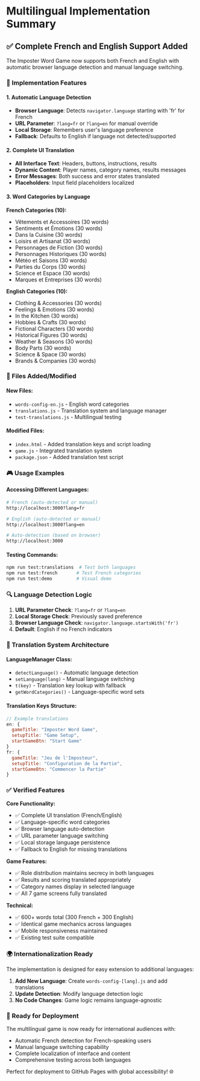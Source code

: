 # Multilingual Implementation Summary

## ✅ Complete French and English Support Added

The Imposter Word Game now supports both French and English with automatic browser language detection and manual language switching.

### 🔧 Implementation Features

#### 1. **Automatic Language Detection**
- **Browser Language**: Detects `navigator.language` starting with 'fr' for French
- **URL Parameter**: `?lang=fr` or `?lang=en` for manual override
- **Local Storage**: Remembers user's language preference
- **Fallback**: Defaults to English if language not detected/supported

#### 2. **Complete UI Translation**
- **All Interface Text**: Headers, buttons, instructions, results
- **Dynamic Content**: Player names, category names, results messages
- **Error Messages**: Both success and error states translated
- **Placeholders**: Input field placeholders localized

#### 3. **Word Categories by Language**

**French Categories (10):**
- Vêtements et Accessoires (30 words)
- Sentiments et Émotions (30 words)
- Dans la Cuisine (30 words)
- Loisirs et Artisanat (30 words)
- Personnages de Fiction (30 words)
- Personnages Historiques (30 words)
- Météo et Saisons (30 words)
- Parties du Corps (30 words)
- Science et Espace (30 words)
- Marques et Entreprises (30 words)

**English Categories (10):**
- Clothing & Accessories (30 words)
- Feelings & Emotions (30 words)
- In the Kitchen (30 words)
- Hobbies & Crafts (30 words)
- Fictional Characters (30 words)
- Historical Figures (30 words)
- Weather & Seasons (30 words)
- Body Parts (30 words)
- Science & Space (30 words)
- Brands & Companies (30 words)

### 📁 Files Added/Modified

#### New Files:
- `words-config-en.js` - English word categories
- `translations.js` - Translation system and language manager
- `test-translations.js` - Multilingual testing

#### Modified Files:
- `index.html` - Added translation keys and script loading
- `game.js` - Integrated translation system
- `package.json` - Added translation test script

### 🎮 Usage Examples

#### Accessing Different Languages:
```bash
# French (auto-detected or manual)
http://localhost:3000?lang=fr

# English (auto-detected or manual)
http://localhost:3000?lang=en

# Auto-detection (based on browser)
http://localhost:3000
```

#### Testing Commands:
```bash
npm run test:translations  # Test both languages
npm run test:french       # Test French categories
npm run test:demo         # Visual demo
```

### 🔍 Language Detection Logic

1. **URL Parameter Check**: `?lang=fr` or `?lang=en`
2. **Local Storage Check**: Previously saved preference
3. **Browser Language Check**: `navigator.language.startsWith('fr')`
4. **Default**: English if no French indicators

### 🎯 Translation System Architecture

#### LanguageManager Class:
- `detectLanguage()` - Automatic language detection
- `setLanguage(lang)` - Manual language switching
- `t(key)` - Translation key lookup with fallback
- `getWordCategories()` - Language-specific word sets

#### Translation Keys Structure:
```javascript
// Example translations
en: {
  gameTitle: "Imposter Word Game",
  setupTitle: "Game Setup",
  startGameBtn: "Start Game"
}
fr: {
  gameTitle: "Jeu de l'Imposteur",
  setupTitle: "Configuration de la Partie",
  startGameBtn: "Commencer la Partie"
}
```

### ✅ Verified Features

**Core Functionality:**
- ✅ Complete UI translation (French/English)
- ✅ Language-specific word categories
- ✅ Browser language auto-detection
- ✅ URL parameter language switching
- ✅ Local storage language persistence
- ✅ Fallback to English for missing translations

**Game Features:**
- ✅ Role distribution maintains secrecy in both languages
- ✅ Results and scoring translated appropriately
- ✅ Category names display in selected language
- ✅ All 7 game screens fully translated

**Technical:**
- ✅ 600+ words total (300 French + 300 English)
- ✅ Identical game mechanics across languages
- ✅ Mobile responsiveness maintained
- ✅ Existing test suite compatible

### 🌍 Internationalization Ready

The implementation is designed for easy extension to additional languages:

1. **Add New Language**: Create `words-config-[lang].js` and add translations
2. **Update Detection**: Modify language detection logic
3. **No Code Changes**: Game logic remains language-agnostic

### 🚀 Ready for Deployment

The multilingual game is now ready for international audiences with:
- Automatic French detection for French-speaking users
- Manual language switching capability
- Complete localization of interface and content
- Comprehensive testing across both languages

Perfect for deployment to GitHub Pages with global accessibility! 🌐